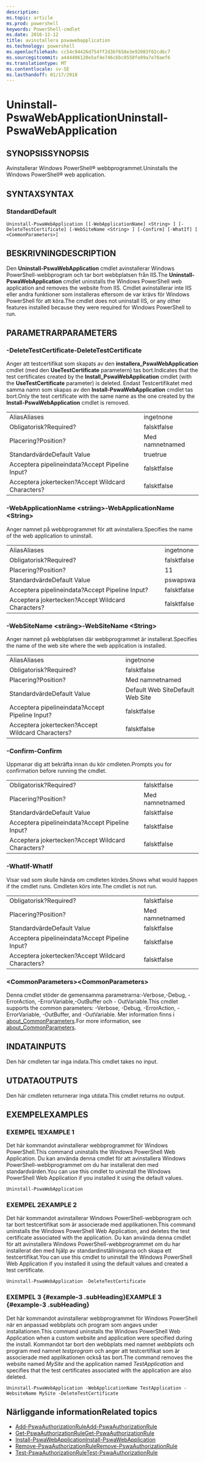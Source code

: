 ```yaml
---
description: 
ms.topic: article
ms.prod: powershell
keywords: PowerShell-cmdlet
ms.date: 2016-12-12
title: avinstallera pswawebapplication
ms.technology: powershell
ms.openlocfilehash: cc54c94426d754ff2d3bf658e3e92083f02cd6c7
ms.sourcegitcommit: a444406120e5af4e746cbbc0558fe89a7e78aef6
ms.translationtype: MT
ms.contentlocale: sv-SE
ms.lasthandoff: 01/17/2018
---
```

# <a name="uninstall-pswawebapplication"></a><span data-ttu-id="241db-103">Uninstall-PswaWebApplication</span><span class="sxs-lookup"><span data-stu-id="241db-103">Uninstall-PswaWebApplication</span></span>

## <a name="synopsis"></a><span data-ttu-id="241db-104">SYNOPSIS</span><span class="sxs-lookup"><span data-stu-id="241db-104">SYNOPSIS</span></span>

<span data-ttu-id="241db-105">Avinstallerar Windows PowerShell® webbprogrammet.</span><span class="sxs-lookup"><span data-stu-id="241db-105">Uninstalls the Windows PowerShell® web application.</span></span>

## <a name="syntax"></a><span data-ttu-id="241db-106">SYNTAX</span><span class="sxs-lookup"><span data-stu-id="241db-106">SYNTAX</span></span>

### <a name="default"></a><span data-ttu-id="241db-107">Standard</span><span class="sxs-lookup"><span data-stu-id="241db-107">Default</span></span>
```
Uninstall-PswaWebApplication [[-WebApplicationName] <String> ] [-DeleteTestCertificate] [-WebSiteName <String> ] [-Confirm] [-WhatIf] [ <CommonParameters>]
```

## <a name="description"></a><span data-ttu-id="241db-108">BESKRIVNING</span><span class="sxs-lookup"><span data-stu-id="241db-108">DESCRIPTION</span></span>

<span data-ttu-id="241db-109">Den **Uninstall-PswaWebApplication** cmdlet avinstallerar Windows PowerShell-webbprogram och tar bort webbplatsen från IIS.</span><span class="sxs-lookup"><span data-stu-id="241db-109">The **Uninstall-PswaWebApplication** cmdlet uninstalls the Windows PowerShell web application and removes the website from IIS.</span></span> <span data-ttu-id="241db-110">Cmdlet avinstallerar inte IIS eller andra funktioner som installeras eftersom de var krävs för Windows PowerShell för att köra.</span><span class="sxs-lookup"><span data-stu-id="241db-110">The cmdlet does not uninstall IIS, or any other features installed because they were required for Windows PowerShell to run.</span></span>

## <a name="parameters"></a><span data-ttu-id="241db-111">PARAMETRAR</span><span class="sxs-lookup"><span data-stu-id="241db-111">PARAMETERS</span></span>

### <a name="-deletetestcertificate"></a><span data-ttu-id="241db-112">-DeleteTestCertificate</span><span class="sxs-lookup"><span data-stu-id="241db-112">-DeleteTestCertificate</span></span>

<span data-ttu-id="241db-113">Anger att testcertifikat som skapats av den **installera\_PswaWebApplication** cmdlet (med den **UseTestCertificate** parametern) tas bort.</span><span class="sxs-lookup"><span data-stu-id="241db-113">Indicates that the test certificates created by the **Install\_PswaWebApplication** cmdlet (with the **UseTestCertificate** parameter) is deleted.</span></span>
<span data-ttu-id="241db-114">Endast Testcertifikatet med samma namn som skapas av den **Install-PswaWebApplication** cmdlet tas bort.</span><span class="sxs-lookup"><span data-stu-id="241db-114">Only the test certificate with the same name as the one created by the **Install-PswaWebApplication** cmdlet is removed.</span></span>

|||  
|-|-|
| <span data-ttu-id="241db-115">Alias</span><span class="sxs-lookup"><span data-stu-id="241db-115">Aliases</span></span>                              | <span data-ttu-id="241db-116">inget</span><span class="sxs-lookup"><span data-stu-id="241db-116">none</span></span>                                 |
| <span data-ttu-id="241db-117">Obligatorisk?</span><span class="sxs-lookup"><span data-stu-id="241db-117">Required?</span></span>                            | <span data-ttu-id="241db-118">falskt</span><span class="sxs-lookup"><span data-stu-id="241db-118">false</span></span>                                |
| <span data-ttu-id="241db-119">Placering?</span><span class="sxs-lookup"><span data-stu-id="241db-119">Position?</span></span>                            | <span data-ttu-id="241db-120">Med namnet</span><span class="sxs-lookup"><span data-stu-id="241db-120">named</span></span>                                |
| <span data-ttu-id="241db-121">Standardvärde</span><span class="sxs-lookup"><span data-stu-id="241db-121">Default Value</span></span>                        | <span data-ttu-id="241db-122">true</span><span class="sxs-lookup"><span data-stu-id="241db-122">true</span></span>                                 |
| <span data-ttu-id="241db-123">Acceptera pipelineindata?</span><span class="sxs-lookup"><span data-stu-id="241db-123">Accept Pipeline Input?</span></span>               | <span data-ttu-id="241db-124">falskt</span><span class="sxs-lookup"><span data-stu-id="241db-124">false</span></span>                                |
| <span data-ttu-id="241db-125">Acceptera jokertecken?</span><span class="sxs-lookup"><span data-stu-id="241db-125">Accept Wildcard Characters?</span></span>          | <span data-ttu-id="241db-126">falskt</span><span class="sxs-lookup"><span data-stu-id="241db-126">false</span></span>                                |

### <a name="-webapplicationname-ltstringgt"></a><span data-ttu-id="241db-127">-WebApplicationName &lt;sträng&gt;</span><span class="sxs-lookup"><span data-stu-id="241db-127">-WebApplicationName &lt;String&gt;</span></span>

<span data-ttu-id="241db-128">Anger namnet på webbprogrammet för att avinstallera.</span><span class="sxs-lookup"><span data-stu-id="241db-128">Specifies the name of the web application to uninstall.</span></span>

|||  
|-|-|
| <span data-ttu-id="241db-129">Alias</span><span class="sxs-lookup"><span data-stu-id="241db-129">Aliases</span></span>                              | <span data-ttu-id="241db-130">inget</span><span class="sxs-lookup"><span data-stu-id="241db-130">none</span></span>                                 |
| <span data-ttu-id="241db-131">Obligatorisk?</span><span class="sxs-lookup"><span data-stu-id="241db-131">Required?</span></span>                            | <span data-ttu-id="241db-132">falskt</span><span class="sxs-lookup"><span data-stu-id="241db-132">false</span></span>                                |
| <span data-ttu-id="241db-133">Placering?</span><span class="sxs-lookup"><span data-stu-id="241db-133">Position?</span></span>                            | <span data-ttu-id="241db-134">1</span><span class="sxs-lookup"><span data-stu-id="241db-134">1</span></span>                                    |
| <span data-ttu-id="241db-135">Standardvärde</span><span class="sxs-lookup"><span data-stu-id="241db-135">Default Value</span></span>                        | <span data-ttu-id="241db-136">pswa</span><span class="sxs-lookup"><span data-stu-id="241db-136">pswa</span></span>                                 |
| <span data-ttu-id="241db-137">Acceptera pipelineindata?</span><span class="sxs-lookup"><span data-stu-id="241db-137">Accept Pipeline Input?</span></span>               | <span data-ttu-id="241db-138">falskt</span><span class="sxs-lookup"><span data-stu-id="241db-138">false</span></span>                                |
| <span data-ttu-id="241db-139">Acceptera jokertecken?</span><span class="sxs-lookup"><span data-stu-id="241db-139">Accept Wildcard Characters?</span></span>          | <span data-ttu-id="241db-140">falskt</span><span class="sxs-lookup"><span data-stu-id="241db-140">false</span></span>                                |

### <a name="-websitename-ltstringgt"></a><span data-ttu-id="241db-141">-WebSiteName &lt;sträng&gt;</span><span class="sxs-lookup"><span data-stu-id="241db-141">-WebSiteName &lt;String&gt;</span></span>

<span data-ttu-id="241db-142">Anger namnet på webbplatsen där webbprogrammet är installerat.</span><span class="sxs-lookup"><span data-stu-id="241db-142">Specifies the name of the web site where the web application is installed.</span></span>

|||  
|-|-|
| <span data-ttu-id="241db-143">Alias</span><span class="sxs-lookup"><span data-stu-id="241db-143">Aliases</span></span>                              | <span data-ttu-id="241db-144">inget</span><span class="sxs-lookup"><span data-stu-id="241db-144">none</span></span>                                 |
| <span data-ttu-id="241db-145">Obligatorisk?</span><span class="sxs-lookup"><span data-stu-id="241db-145">Required?</span></span>                            | <span data-ttu-id="241db-146">falskt</span><span class="sxs-lookup"><span data-stu-id="241db-146">false</span></span>                                |
| <span data-ttu-id="241db-147">Placering?</span><span class="sxs-lookup"><span data-stu-id="241db-147">Position?</span></span>                            | <span data-ttu-id="241db-148">Med namnet</span><span class="sxs-lookup"><span data-stu-id="241db-148">named</span></span>                                |
| <span data-ttu-id="241db-149">Standardvärde</span><span class="sxs-lookup"><span data-stu-id="241db-149">Default Value</span></span>                        | <span data-ttu-id="241db-150">Default Web Site</span><span class="sxs-lookup"><span data-stu-id="241db-150">Default Web Site</span></span>                     |
| <span data-ttu-id="241db-151">Acceptera pipelineindata?</span><span class="sxs-lookup"><span data-stu-id="241db-151">Accept Pipeline Input?</span></span>               | <span data-ttu-id="241db-152">falskt</span><span class="sxs-lookup"><span data-stu-id="241db-152">false</span></span>                                |
| <span data-ttu-id="241db-153">Acceptera jokertecken?</span><span class="sxs-lookup"><span data-stu-id="241db-153">Accept Wildcard Characters?</span></span>          | <span data-ttu-id="241db-154">falskt</span><span class="sxs-lookup"><span data-stu-id="241db-154">false</span></span>                                |

### <a name="-confirm"></a><span data-ttu-id="241db-155">-Confirm</span><span class="sxs-lookup"><span data-stu-id="241db-155">-Confirm</span></span>

<span data-ttu-id="241db-156">Uppmanar dig att bekräfta innan du kör cmdleten.</span><span class="sxs-lookup"><span data-stu-id="241db-156">Prompts you for confirmation before running the cmdlet.</span></span>

|||  
|-|-|
| <span data-ttu-id="241db-157">Obligatorisk?</span><span class="sxs-lookup"><span data-stu-id="241db-157">Required?</span></span>                            | <span data-ttu-id="241db-158">falskt</span><span class="sxs-lookup"><span data-stu-id="241db-158">false</span></span>                                |
| <span data-ttu-id="241db-159">Placering?</span><span class="sxs-lookup"><span data-stu-id="241db-159">Position?</span></span>                            | <span data-ttu-id="241db-160">Med namnet</span><span class="sxs-lookup"><span data-stu-id="241db-160">named</span></span>                                |
| <span data-ttu-id="241db-161">Standardvärde</span><span class="sxs-lookup"><span data-stu-id="241db-161">Default Value</span></span>                        | <span data-ttu-id="241db-162">falskt</span><span class="sxs-lookup"><span data-stu-id="241db-162">false</span></span>                                |
| <span data-ttu-id="241db-163">Acceptera pipelineindata?</span><span class="sxs-lookup"><span data-stu-id="241db-163">Accept Pipeline Input?</span></span>               | <span data-ttu-id="241db-164">falskt</span><span class="sxs-lookup"><span data-stu-id="241db-164">false</span></span>                                |
| <span data-ttu-id="241db-165">Acceptera jokertecken?</span><span class="sxs-lookup"><span data-stu-id="241db-165">Accept Wildcard Characters?</span></span>          | <span data-ttu-id="241db-166">falskt</span><span class="sxs-lookup"><span data-stu-id="241db-166">false</span></span>                                |

### <a name="-whatif"></a><span data-ttu-id="241db-167">-WhatIf</span><span class="sxs-lookup"><span data-stu-id="241db-167">-WhatIf</span></span>

<span data-ttu-id="241db-168">Visar vad som skulle hända om cmdleten kördes.</span><span class="sxs-lookup"><span data-stu-id="241db-168">Shows what would happen if the cmdlet runs.</span></span>
<span data-ttu-id="241db-169">Cmdleten körs inte.</span><span class="sxs-lookup"><span data-stu-id="241db-169">The cmdlet is not run.</span></span>

|||  
|-|-|
| <span data-ttu-id="241db-170">Obligatorisk?</span><span class="sxs-lookup"><span data-stu-id="241db-170">Required?</span></span>                            | <span data-ttu-id="241db-171">falskt</span><span class="sxs-lookup"><span data-stu-id="241db-171">false</span></span>                                |
| <span data-ttu-id="241db-172">Placering?</span><span class="sxs-lookup"><span data-stu-id="241db-172">Position?</span></span>                            | <span data-ttu-id="241db-173">Med namnet</span><span class="sxs-lookup"><span data-stu-id="241db-173">named</span></span>                                |
| <span data-ttu-id="241db-174">Standardvärde</span><span class="sxs-lookup"><span data-stu-id="241db-174">Default Value</span></span>                        | <span data-ttu-id="241db-175">falskt</span><span class="sxs-lookup"><span data-stu-id="241db-175">false</span></span>                                |
| <span data-ttu-id="241db-176">Acceptera pipelineindata?</span><span class="sxs-lookup"><span data-stu-id="241db-176">Accept Pipeline Input?</span></span>               | <span data-ttu-id="241db-177">falskt</span><span class="sxs-lookup"><span data-stu-id="241db-177">false</span></span>                                |
| <span data-ttu-id="241db-178">Acceptera jokertecken?</span><span class="sxs-lookup"><span data-stu-id="241db-178">Accept Wildcard Characters?</span></span>          | <span data-ttu-id="241db-179">falskt</span><span class="sxs-lookup"><span data-stu-id="241db-179">false</span></span>                                |

### <a name="ltcommonparametersgt"></a><span data-ttu-id="241db-180">&lt;CommonParameters&gt;</span><span class="sxs-lookup"><span data-stu-id="241db-180">&lt;CommonParameters&gt;</span></span>

<span data-ttu-id="241db-181">Denna cmdlet stöder de gemensamma parametrarna:-Verbose,-Debug, - ErrorAction, -ErrorVariable,-OutBuffer och - OutVariable.</span><span class="sxs-lookup"><span data-stu-id="241db-181">This cmdlet supports the common parameters: -Verbose, -Debug, -ErrorAction, -ErrorVariable, -OutBuffer, and -OutVariable.</span></span>
<span data-ttu-id="241db-182">Mer information finns i [about_CommonParameters](http://go.microsoft.com/fwlink/p/?LinkID=113216).</span><span class="sxs-lookup"><span data-stu-id="241db-182">For more information, see [about_CommonParameters](http://go.microsoft.com/fwlink/p/?LinkID=113216).</span></span>

## <a name="inputs"></a><span data-ttu-id="241db-183">INDATA</span><span class="sxs-lookup"><span data-stu-id="241db-183">INPUTS</span></span>

<span data-ttu-id="241db-184">Den här cmdleten tar inga indata.</span><span class="sxs-lookup"><span data-stu-id="241db-184">This cmdlet takes no input.</span></span>

## <a name="outputs"></a><span data-ttu-id="241db-185">UTDATA</span><span class="sxs-lookup"><span data-stu-id="241db-185">OUTPUTS</span></span>

<span data-ttu-id="241db-186">Den här cmdleten returnerar inga utdata.</span><span class="sxs-lookup"><span data-stu-id="241db-186">This cmdlet returns no output.</span></span>

## <a name="examples"></a><span data-ttu-id="241db-187">EXEMPEL</span><span class="sxs-lookup"><span data-stu-id="241db-187">EXAMPLES</span></span>

### <a name="example-1"></a><span data-ttu-id="241db-188">EXEMPEL 1</span><span class="sxs-lookup"><span data-stu-id="241db-188">EXAMPLE 1</span></span>

<span data-ttu-id="241db-189">Det här kommandot avinstallerar webbprogrammet för Windows PowerShell.</span><span class="sxs-lookup"><span data-stu-id="241db-189">This command uninstalls the Windows PowerShell Web Application.</span></span>
<span data-ttu-id="241db-190">Du kan använda denna cmdlet för att avinstallera Windows PowerShell-webbprogrammet om du har installerat den med standardvärden.</span><span class="sxs-lookup"><span data-stu-id="241db-190">You can use this cmdlet to uninstall the Windows PowerShell Web Application if you installed it using the default values.</span></span>

```PowerShell
Uninstall-PswaWebApplication
```

### <a name="example-2"></a><span data-ttu-id="241db-191">EXEMPEL 2</span><span class="sxs-lookup"><span data-stu-id="241db-191">EXAMPLE 2</span></span>

<span data-ttu-id="241db-192">Det här kommandot avinstallerar Windows PowerShell-webbprogram och tar bort testcertifikat som är associerade med applikationen.</span><span class="sxs-lookup"><span data-stu-id="241db-192">This command uninstalls the Windows PowerShell Web Application, and deletes the test certificate associated with the application.</span></span>
<span data-ttu-id="241db-193">Du kan använda denna cmdlet för att avinstallera Windows PowerShell-webbprogrammet om du har installerat den med hjälp av standardinställningarna och skapa ett testcertifikat.</span><span class="sxs-lookup"><span data-stu-id="241db-193">You can use this cmdlet to uninstall the Windows PowerShell Web Application if you installed it using the default values and created a test certificate.</span></span>

```PowerShell
Uninstall-PswaWebApplication -DeleteTestCertificate
```

### <a name="example-3-example-3-subheading"></a><span data-ttu-id="241db-194">EXEMPEL 3 {#example-3 .subHeading}</span><span class="sxs-lookup"><span data-stu-id="241db-194">EXAMPLE 3 {#example-3 .subHeading}</span></span>

<span data-ttu-id="241db-195">Det här kommandot avinstallerar webbprogrammet för Windows PowerShell när en anpassad webbplats och program som angavs under installationen.</span><span class="sxs-lookup"><span data-stu-id="241db-195">This command uninstalls the Windows PowerShell Web Application when a custom website and application were specified during the install.</span></span>
<span data-ttu-id="241db-196">Kommandot tar bort den webbplats med namnet *webbplats* och program med namnet *testprogram* och anger att testcertifikat som är associerade med applikationen också tas bort.</span><span class="sxs-lookup"><span data-stu-id="241db-196">The command removes the website named *MySite* and the application named *TestApplication* and specifies that the test certificates associated with the application are also deleted.</span></span>

```
Uninstall-PswaWebApplication -WebApplicationName TestApplication -WebsiteName MySite -DeleteTestCertificate
```

## <a name="related-topics"></a><span data-ttu-id="241db-197">Närliggande information</span><span class="sxs-lookup"><span data-stu-id="241db-197">Related topics</span></span>

- [<span data-ttu-id="241db-198">Add-PswaAuthorizationRule</span><span class="sxs-lookup"><span data-stu-id="241db-198">Add-PswaAuthorizationRule</span></span>](add-pswaauthorizationrule.md)
- [<span data-ttu-id="241db-199">Get-PswaAuthorizationRule</span><span class="sxs-lookup"><span data-stu-id="241db-199">Get-PswaAuthorizationRule</span></span>](get-pswaauthorizationrule.md)
- [<span data-ttu-id="241db-200">Install-PswaWebApplication</span><span class="sxs-lookup"><span data-stu-id="241db-200">Install-PswaWebApplication</span></span>](install-pswawebapplication.md)
- [<span data-ttu-id="241db-201">Remove-PswaAuthorizationRule</span><span class="sxs-lookup"><span data-stu-id="241db-201">Remove-PswaAuthorizationRule</span></span>](remove-pswaauthorizationrule.md)
- [<span data-ttu-id="241db-202">Test-PswaAuthorizationRule</span><span class="sxs-lookup"><span data-stu-id="241db-202">Test-PswaAuthorizationRule</span></span>](test-pswaauthorizationrule.md)
